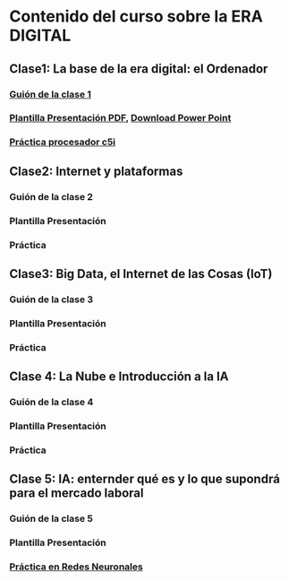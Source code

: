 # Contenido del curso sobre la ERA DIGITAL

## Clase1: La base de la era digital: el Ordenador

### [Guión de la clase 1](https://pauandalt.github.io/Guion_Clase_1/)
### [Plantilla Presentación PDF](https://github.com/Pauandalt/Presntacion_Clase1_PDF/blob/master/Pantilla%20de%20la%20presentaci%C3%B3n%20clase%201.pdf), [Download Power Point](https://github.com/Pauandalt/Presntaci-n_PP_Clase_1/blob/master/plantilla%20de%20la%20presentaci%C3%B3n.pptx)
### [Práctica procesador c5i](https://pauandalt.github.io/TFG-Practica-c5i/)

## Clase2: Internet y plataformas

### Guión de la clase 2
### Plantilla Presentación
### Práctica

## Clase3: Big Data, el Internet de las Cosas (IoT)

### Guión de la clase 3
### Plantilla Presentación 
### Práctica

## Clase 4: La Nube e Introducción a la IA

### Guión de la clase 4
### Plantilla Presentación
### Práctica


## Clase 5: IA: enternder qué es y lo que supondrá para el mercado laboral 

### Guión de la clase 5
### Plantilla Presentación 
### [Práctica en Redes Neuronales](https://pauandalt.github.io/Practica_Redes_Neuronales/)

